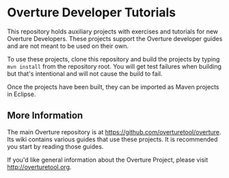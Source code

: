 # Overture Developer Tutorials 

This repository holds auxiliary projects with exercises and tutorials for new
Overture Developers. These projects support the Overture developer guides and
are not meant to be used on their own.

To use these projects, clone this repository and build the projects by typing
`mvn install` from the repository root. You will get test failures when
building but that's intentional and will not cause the build to fail. 

Once the projects have been built, they can be imported as Maven projects in Eclipse.


## More Information

The main Overture repository is at https://github.com/overturetool/overture.
Its wiki contains various guides that use these projects. It is recommended you start
by reading those guides.

If you'd like general information about the Overture Project, please visit
http://overturetool.org.


